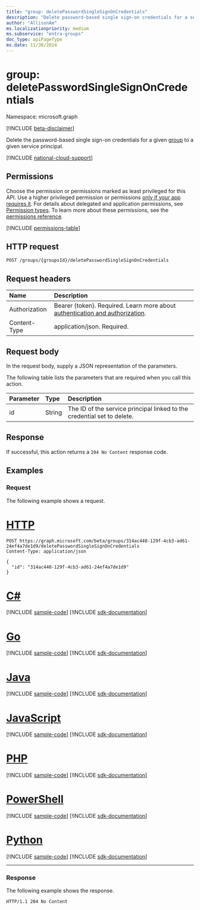 ```yaml
---
title: "group: deletePasswordSingleSignOnCredentials"
description: "Delete password-based single sign-on credentials for a service principal that is associated to a group."
author: "AllisonAm"
ms.localizationpriority: medium
ms.subservice: "entra-groups"
doc_type: apiPageType
ms.date: 11/30/2024
---
```


# group: deletePasswordSingleSignOnCredentials

Namespace: microsoft.graph

[!INCLUDE [beta-disclaimer](../../includes/beta-disclaimer.md)]

Delete the password-based single sign-on credentials for a given [group](../resources/group.md) to a given service principal.

[!INCLUDE [national-cloud-support](../../includes/all-clouds.md)]

## Permissions

Choose the permission or permissions marked as least privileged for this API. Use a higher privileged permission or permissions [only if your app requires it](/graph/permissions-overview#best-practices-for-using-microsoft-graph-permissions). For details about delegated and application permissions, see [Permission types](/graph/permissions-overview#permission-types). To learn more about these permissions, see the [permissions reference](/graph/permissions-reference).

<!-- { "blockType": "permissions", "name": "group_deletepasswordsinglesignoncredentials" } -->
[!INCLUDE [permissions-table](../includes/permissions/group-deletepasswordsinglesignoncredentials-permissions.md)]

## HTTP request

<!-- {
  "blockType": "ignored"
}
-->
```http
POST /groups/{groupsId}/deletePasswordSingleSignOnCredentials
```

## Request headers

|Name|Description|
|:---|:---|
|Authorization|Bearer {token}. Required. Learn more about [authentication and authorization](/graph/auth/auth-concepts).|
|Content-Type|application/json. Required.|

## Request body

In the request body, supply a JSON representation of the parameters.

The following table lists the parameters that are required when you call this action.

|Parameter|Type|Description|
|:---|:---|:---|
|id|String|The ID of the service principal linked to the credential set to delete.|



## Response

If successful, this action returns a `204 No Content` response code.

## Examples

### Request

The following example shows a request.
# [HTTP](#tab/http)
<!-- {
  "blockType": "request",
  "name": "groupthis.deletepasswordsinglesignoncredentials"
}
-->
```http
POST https://graph.microsoft.com/beta/groups/314ac440-129f-4cb3-ad61-24ef4a7de1d9/deletePasswordSingleSignOnCredentials
Content-Type: application/json

{
  "id": "314ac440-129f-4cb3-ad61-24ef4a7de1d9"
}
```

# [C#](#tab/csharp)
[!INCLUDE [sample-code](../includes/snippets/csharp/groupthisdeletepasswordsinglesignoncredentials-csharp-snippets.md)]
[!INCLUDE [sdk-documentation](../includes/snippets/snippets-sdk-documentation-link.md)]

# [Go](#tab/go)
[!INCLUDE [sample-code](../includes/snippets/go/groupthisdeletepasswordsinglesignoncredentials-go-snippets.md)]
[!INCLUDE [sdk-documentation](../includes/snippets/snippets-sdk-documentation-link.md)]

# [Java](#tab/java)
[!INCLUDE [sample-code](../includes/snippets/java/groupthisdeletepasswordsinglesignoncredentials-java-snippets.md)]
[!INCLUDE [sdk-documentation](../includes/snippets/snippets-sdk-documentation-link.md)]

# [JavaScript](#tab/javascript)
[!INCLUDE [sample-code](../includes/snippets/javascript/groupthisdeletepasswordsinglesignoncredentials-javascript-snippets.md)]
[!INCLUDE [sdk-documentation](../includes/snippets/snippets-sdk-documentation-link.md)]

# [PHP](#tab/php)
[!INCLUDE [sample-code](../includes/snippets/php/groupthisdeletepasswordsinglesignoncredentials-php-snippets.md)]
[!INCLUDE [sdk-documentation](../includes/snippets/snippets-sdk-documentation-link.md)]

# [PowerShell](#tab/powershell)
[!INCLUDE [sample-code](../includes/snippets/powershell/groupthisdeletepasswordsinglesignoncredentials-powershell-snippets.md)]
[!INCLUDE [sdk-documentation](../includes/snippets/snippets-sdk-documentation-link.md)]

# [Python](#tab/python)
[!INCLUDE [sample-code](../includes/snippets/python/groupthisdeletepasswordsinglesignoncredentials-python-snippets.md)]
[!INCLUDE [sdk-documentation](../includes/snippets/snippets-sdk-documentation-link.md)]

---

### Response

The following example shows the response.

<!-- {
  "blockType": "response",
  "truncated": true
}
-->
```http
HTTP/1.1 204 No Content
```
